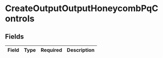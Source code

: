 # CreateOutputOutputHoneycombPqControls


## Fields

| Field       | Type        | Required    | Description |
| ----------- | ----------- | ----------- | ----------- |